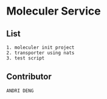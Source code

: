 # Moleculer Service

## List
```
1. moleculer init project
2. transporter using nats
3. test script
```

## Contributor
```
ANDRI DENG
```